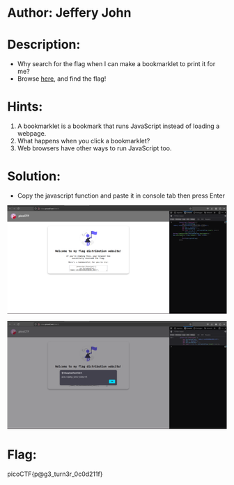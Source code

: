 # Author: Jeffery John

# Description:
- Why search for the flag when I can make a bookmarklet to print it for me?
- Browse [here](http://titan.picoctf.net:56613/), and find the flag!

# Hints:
1. A bookmarklet is a bookmark that runs JavaScript instead of loading a webpage.
2. What happens when you click a bookmarklet?
3. Web browsers have other ways to run JavaScript too.

# Solution:
- Copy the javascript function and paste it in console tab then press Enter

![img](Images/image-3.png)

![img](Images/image-4.png)

# Flag:
picoCTF{p@g3_turn3r_0c0d211f}